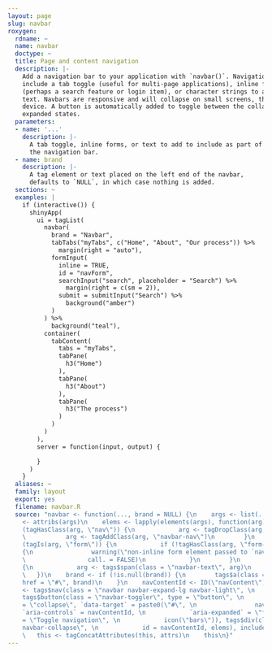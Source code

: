 ```yaml
---
layout: page
slug: navbar
roxygen:
  rdname: ~
  name: navbar
  doctype: ~
  title: Page and content navigation
  description: |-
    Add a navigation bar to your application with `navbar()`. Navigation bars may
    include a tab toggle (useful for multi-page applications), inline forms
    (perhaps a search feature or login item), or character strings to add simple
    text. Navbars are responsive and will collapse on small screens, think mobile
    device. A button is automatically added to toggle between the collapsed and
    expanded states.
  parameters:
  - name: '...'
    description: |-
      A tab toggle, inline forms, or text to add to include as part of
      the navigation bar.
  - name: brand
    description: |-
      A tag element or text placed on the left end of the navbar,
      defaults to `NULL`, in which case nothing is added.
  sections: ~
  examples: |
    if (interactive()) {
      shinyApp(
        ui = tagList(
          navbar(
            brand = "Navbar",
            tabTabs("myTabs", c("Home", "About", "Our process")) %>%
              margin(right = "auto"),
            formInput(
              inline = TRUE,
              id = "navForm",
              searchInput("search", placeholder = "Search") %>%
                margin(right = c(sm = 2)),
              submit = submitInput("Search") %>%
                background("amber")
            )
          ) %>%
            background("teal"),
          container(
            tabContent(
              tabs = "myTabs",
              tabPane(
                h3("Home")
              ),
              tabPane(
                h3("About")
              ),
              tabPane(
                h3("The process")
              )
            )
          )
        ),
        server = function(input, output) {

        }
      )
    }
  aliases: ~
  family: layout
  export: yes
  filename: navbar.R
  source: "navbar <- function(..., brand = NULL) {\n    args <- list(...)\n    attrs
    <- attribs(args)\n    elems <- lapply(elements(args), function(arg) {\n        if
    (tagHasClass(arg, \"nav\")) {\n            arg <- tagDropClass(arg, \"nav-tabs|nav-pills\")\n
    \           arg <- tagAddClass(arg, \"navbar-nav\")\n        }\n        else if
    (tagIs(arg, \"form\")) {\n            if (!tagHasClass(arg, \"form-inline\"))
    {\n                warning(\"non-inline form element passed to `navbar()`\", \n
    \                 call. = FALSE)\n            }\n        }\n        else if (!is_tag(arg))
    {\n            arg <- tags$span(class = \"navbar-text\", arg)\n        }\n        arg\n
    \   })\n    brand <- if (!is.null(brand)) {\n        tags$a(class = \"navbar-brand\",
    href = \"#\", brand)\n    }\n    navContentId <- ID(\"navContent\")\n    this
    <- tags$nav(class = \"navbar navbar-expand-lg navbar-light\", \n        brand,
    tags$button(class = \"navbar-toggler\", type = \"button\", \n            `data-toggle`
    = \"collapse\", `data-target` = paste0(\"#\", \n                navContentId),
    `aria-controls` = navContentId, \n            `aria-expanded` = \"false\", `aria-label`
    = \"Toggle navigation\", \n            icon(\"bars\")), tags$div(class = \"collapse
    navbar-collapse\", \n            id = navContentId, elems), include(\"core\"))\n
    \   this <- tagConcatAttributes(this, attrs)\n    this\n}"
---
```

